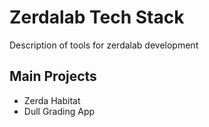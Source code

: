 # Zerdalab Tech Stack
Description of tools for zerdalab development

## Main Projects

* Zerda Habitat
* Dull Grading App
